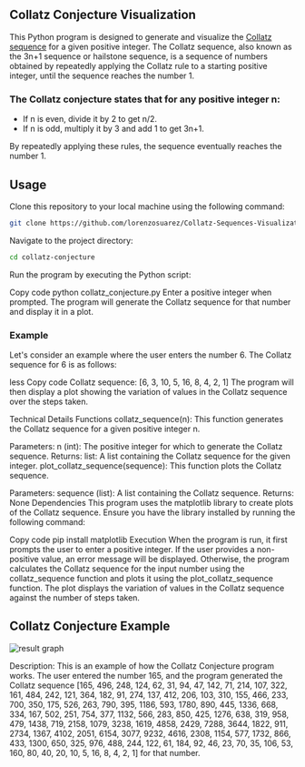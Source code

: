 ## Collatz Conjecture Visualization

This Python program is designed to generate and visualize the [Collatz sequence](https://en.wikipedia.org/wiki/Collatz_conjecture) for a given positive integer. The Collatz sequence, also known as the 3n+1 sequence or hailstone sequence, is a sequence of numbers obtained by repeatedly applying the Collatz rule to a starting positive integer, until the sequence reaches the number 1.

### The Collatz conjecture states that for any positive integer n:

- If n is even, divide it by 2 to get n/2.
- If n is odd, multiply it by 3 and add 1 to get 3n+1.

By repeatedly applying these rules, the sequence eventually reaches the number 1.

## Usage

Clone this repository to your local machine using the following command:

```bash
git clone https://github.com/lorenzosuarez/Collatz-Sequences-Visualization.git
```
Navigate to the project directory:

```bash
cd collatz-conjecture
```
Run the program by executing the Python script:

Copy code
python collatz_conjecture.py
Enter a positive integer when prompted. The program will generate the Collatz sequence for that number and display it in a plot.

### Example
Let's consider an example where the user enters the number 6. The Collatz sequence for 6 is as follows:

less
Copy code
Collatz sequence: [6, 3, 10, 5, 16, 8, 4, 2, 1]
The program will then display a plot showing the variation of values in the Collatz sequence over the steps taken.

Technical Details
Functions
collatz_sequence(n): This function generates the Collatz sequence for a given positive integer n.

Parameters:
n (int): The positive integer for which to generate the Collatz sequence.
Returns:
list: A list containing the Collatz sequence for the given integer.
plot_collatz_sequence(sequence): This function plots the Collatz sequence.

Parameters:
sequence (list): A list containing the Collatz sequence.
Returns:
None
Dependencies
This program uses the matplotlib library to create plots of the Collatz sequence. Ensure you have the library installed by running the following command:

Copy code
pip install matplotlib
Execution
When the program is run, it first prompts the user to enter a positive integer. If the user provides a non-positive value, an error message will be displayed. Otherwise, the program calculates the Collatz sequence for the input number using the collatz_sequence function and plots it using the plot_collatz_sequence function. The plot displays the variation of values in the Collatz sequence against the number of steps taken.

## Collatz Conjecture Example

![result graph](https://github.com/lorenzosuarez/Collatz-Sequences-Visualization/assets/55887438/27f74c72-0577-4a81-8ecb-6429c8355790)

Description: This is an example of how the Collatz Conjecture program works. The user entered the number 165, and the program generated the Collatz sequence [165, 496, 248, 124, 62, 31, 94, 47, 142, 71, 214, 107, 322, 161, 484, 242, 121, 364, 182, 91, 274, 137, 412, 206, 103, 310, 155, 466, 233, 700, 350, 175, 526, 263, 790, 395, 1186, 593, 1780, 890, 445, 1336, 668, 334, 167, 502, 251, 754, 377, 1132, 566, 283, 850, 425, 1276, 638, 319, 958, 479, 1438, 719, 2158, 1079, 3238, 1619, 4858, 2429, 7288, 3644, 1822, 911, 2734, 1367, 4102, 2051, 6154, 3077, 9232, 4616, 2308, 1154, 577, 1732, 866, 433, 1300, 650, 325, 976, 488, 244, 122, 61, 184, 92, 46, 23, 70, 35, 106, 53, 160, 80, 40, 20, 10, 5, 16, 8, 4, 2, 1] for that number.


